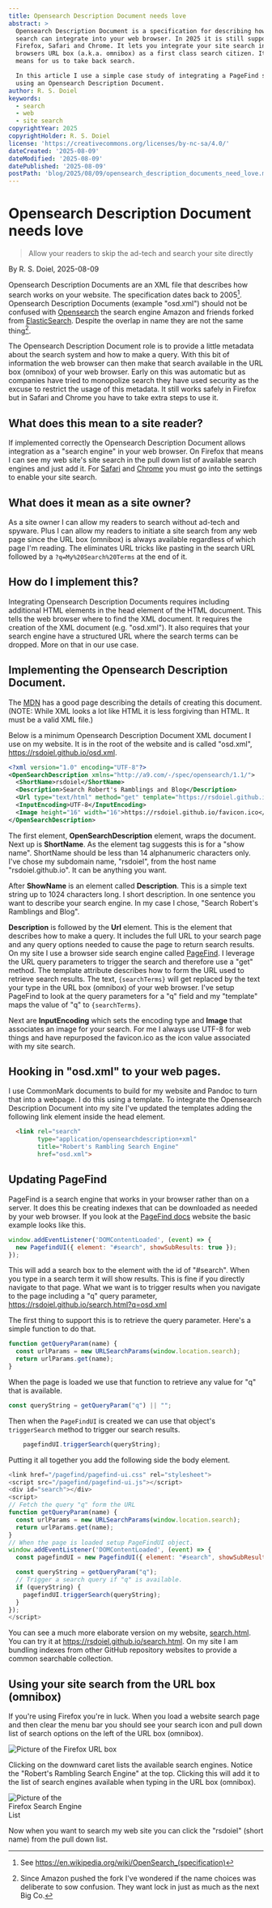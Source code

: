 ```yaml
---
title: Opensearch Description Document needs love
abstract: >
  Opensearch Description Document is a specification for describing how a site
  search can integrate into your web browser. In 2025 it is still supported by
  Firefox, Safari and Chrome. It lets you integrate your site search into your
  browsers URL box (a.k.a. omnibox) as a first class search citizen. It is a
  means for us to take back search.

  In this article I use a simple case study of integrating a PageFind search
  using an Opensearch Description Document.
author: R. S. Doiel
keywords:
  - search
  - web
  - site search
copyrightYear: 2025
copyrightHolder: R. S. Doiel
license: 'https://creativecommons.org/licenses/by-nc-sa/4.0/'
dateCreated: '2025-08-09'
dateModified: '2025-08-09'
datePublished: '2025-08-09'
postPath: 'blog/2025/08/09/opensearch_description_documents_need_love.md'
---
```


# Opensearch Description Document needs love

> Allow your readers to skip the ad-tech and search your site directly

By R. S. Doiel, 2025-08-09

Opensearch Description Documents are an XML file that describes how search works on your website. The specification dates back to 2005[^01]. Opensearch Description Documents (example "osd.xml") should not be confused with [Opensearch](https://opensearch.org/) the search engine Amazon and friends forked from [ElasticSearch](https://www.elastic.co/). Despite the overlap in name they are not the same thing[^02].

The Opensearch Description Document role is to provide a little metadata about the search system and how to make a query. With this bit of information the web browser can then make that search available in the URL box (omnibox) of your web browser. Early on this was automatic but as companies have tried to monopolize search they have used security as the excuse to restrict the usage of this metadata. It still works safely in Firefox but in Safari and Chrome you have to take extra steps to use it.

## What does this mean to a site reader?

If implemented correctly the Opensearch Description Document allows integration as a "search engine" in your web browser. On Firefox that means I can see my web site's site search in the pull down list of available search engines and just add it. For [Safari](https://support.apple.com/guide/safari/search-sfria1042d31/18.0/mac/15.0 "This was the documentation I could find for Safari search options") and [Chrome](https://support.google.com/chrome/answer/95426?hl=en-IS&co=GENIE.Platform%3DDesktop "This is the doucmentation I could find from Google for Chome site search options") you must go into the settings to enable your site search.

## What does it mean as a site owner?

As a site owner I can allow my readers to search without ad-tech and spyware.  Plus I can allow my readers to initiate a site search from any web page since the URL box (omnibox) is always available regardless of which page I'm reading. The eliminates URL tricks like pasting in the search URL followed by a `?q=My%20Search%20Terms` at the end of it.

## How do I implement this?

Integrating Opensearch Description Documents requires including additional HTML elements in the head element of the HTML document. This tells the web browser where to find the XML document. It requires the creation of the XML document (e.g. "osd.xml"). It also requires that your search engine have a structured URL where the search terms can be dropped. More on that in our use case.

## Implementing the Opensearch Description Document.

The [MDN](https://developer.mozilla.org/en-US/docs/Web/XML/Guides/OpenSearch "see the docs at the Mozilla Developer Network") has a good page describing the details of creating this document. (NOTE: While XML looks a lot like HTML it is less forgiving than HTML. It must be a valid XML file.)

Below is a minimum Opensearch Description Document XML document I use on my website. It is in the root of the website and is called "osd.xml", <https://rsdoiel.github.io/osd.xml>.

~~~xml
<?xml version="1.0" encoding="UTF-8"?>
<OpenSearchDescription xmlns="http://a9.com/-/spec/opensearch/1.1/">
  <ShortName>rsdoiel</ShortName>
  <Description>Search Robert's Ramblings and Blog</Description>
  <Url type="text/html" method="get" template="https://rsdoiel.github.io/search.html?q={searchTerms}"/>
  <InputEncoding>UTF-8</InputEncoding>
  <Image height="16" width="16">https://rsdoiel.github.io/favicon.ico</Image>
</OpenSearchDescription>
~~~

The first element, **OpenSearchDescription** element, wraps the document.
Next up is **ShortName**. As the element tag suggests this is for a "show name". ShortName should be less than 14 alphanumeric characters only. I've chose my subdomain name, "rsdoiel", from the host name "rsdoiel.github.io". It can be anything you want.

After **ShowName** is an element called **Description**. This is a simple text string up to 1024 characters long. I short description. In one sentence you want to describe your search engine. In my case I chose, "Search Robert's Ramblings and Blog".

**Description** is followed by the **Url** element. This is the element that describes how to make a query. It includes the full URL to your search page and any query options needed to cause the page to return search results.  On my site I use a browser side search engine called [PageFind](https://pagefind.app). I leverage the URL query parameters to trigger the search and therefore use a "get" method. The template attribute describes how to form the URL used to retrieve search results. The text, `{searchTerms}` will get replaced by the text your type in the URL box (omnibox) of your web browser. I've setup PageFind to look at the query parameters for a "q" field and my "template" maps the value of "q" to `{searchTerms}`.

Next are **InputEncoding** which sets the encoding type and **Image** that associates an image for your search. For me I always use UTF-8 for web things and have repurposed the favicon.ico as the icon value associated with my site search.

## Hooking in "osd.xml" to your web pages.

I use CommonMark documents to build for my website and Pandoc to turn that into a webpage. I do this using a template. To integrate the Opensearch Description Document into my site I've updated the templates adding the following link element inside the head element.

~~~HTML
  <link rel="search"
        type="application/opensearchdescription+xml"
        title="Robert's Rambling Search Engine"
        href="osd.xml">
~~~

## Updating PageFind

PageFind is a search engine that works in your browser rather than on a server. It does this be creating indexes that can be downloaded as needed by your web browser. If you look at the [PageFind docs](https://pagefind.app/docs) website the basic example looks like this.

~~~JavaScript
window.addEventListener('DOMContentLoaded', (event) => {
  new PagefindUI({ element: "#search", showSubResults: true });
});
~~~

This will add a search box to the element with the id of "#search". When you type in a search term it will show results. This is fine if you directly navigate to that page. What we want is to trigger results when you navigate to the page including a "q" query parameter, <https://rsdoiel.github.io/search.html?q=osd.xml>

The first thing to support this is to retrieve the query parameter. Here's a simple function to do that.

~~~JavaScript
function getQueryParam(name) {
  const urlParams = new URLSearchParams(window.location.search);
  return urlParams.get(name);
}
~~~

When the page is loaded we use that function to retrieve any value for "q" that is available.

~~~JavaScript
const queryString = getQueryParam("q") || "";
~~~

Then when the `PageFindUI` is created we can use that object's `triggerSearch` method to trigger our search results.

~~~JavaScript
    pagefindUI.triggerSearch(queryString);
~~~

Putting it all together you add the following side the body element.

~~~JavaScript
<link href="/pagefind/pagefind-ui.css" rel="stylesheet">
<script src="/pagefind/pagefind-ui.js"></script>
<div id="search"></div>
<script>
// Fetch the query "q" form the URL
function getQueryParam(name) {
  const urlParams = new URLSearchParams(window.location.search);
  return urlParams.get(name);
}
// When the page is loaded setup PageFindUI object.
window.addEventListener('DOMContentLoaded', (event) => {
  const pagefindUI = new PagefindUI({ element: "#search", showSubResults: true });

  const queryString = getQueryParam("q");
  // Trigger a search query if "q" is available.
  if (queryString) {
    pagefindUI.triggerSearch(queryString);
  }
});
</script>
~~~

You can see a much more elaborate version on my website, [search.html](view-source:https://rsdoiel.github.io/search.html). You can try it at <https://rsdoiel.github.io/search.html>. On my site I am bundling indexes from other GitHub repository websites to provide a common searchable collection.

## Using your site search from the URL box (omnibox)

If you're using Firefox you're in luck. When you load a website search page and then clear the menu bar you should see your search icon and pull down list of search options on the left of the URL box (omnibox).

<img src="Firefox_URL_Box.png" alt="Picture of the Firefox URL box" style="max-width:50%">

Clicking on the downward caret lists the  available search engines. Notice the "Robert's Rambling Search Engine" at the top. Clicking this will add it to the list of search engines available when typing in the URL box (omnibox).

<img src="Firefox_Search_Engine_Choice.jpg" alt="Picture of the Firefox Search Engine List" style="max-width: 30%">

Now when you want to search my web site you can click the "rsdoiel" (short name) from the pull down list.


[^01]: See https://en.wikipedia.org/wiki/OpenSearch_(specification)

[^02]: Since Amazon pushed the fork I've wondered if the name choices was deliberate to sow confusion. They want lock in just as much as the next Big Co.
